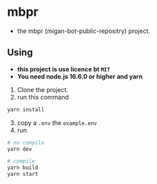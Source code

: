 # mbpr
- the mbpr (migan-bot-public-repositry) project.

## Using

- **this project is use licence bt `MIT`**
- **You need node.js 16.6.0 or higher and yarn**
1. Clone the project.
2. run this command
```sh
yarn install
```
3. copy a `.env` the `example.env`
4. run
```sh
# no compile
yarn dev

# compile
yarn build
yarn start
```